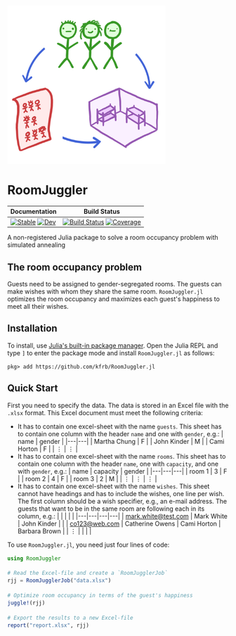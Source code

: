 <img src="docs/src/assets/logo.png" width="360" />

# RoomJuggler
|**Documentation**| **Build Status**|
|---|---|
| [![Stable](https://img.shields.io/badge/docs-stable-blue.svg)](https://kfrb.github.io/RoomJuggler.jl/stable/) [![Dev](https://img.shields.io/badge/docs-dev-blue.svg)](https://kfrb.github.io/RoomJuggler.jl/dev/) | [![Build Status](https://github.com/kfrb/RoomJuggler.jl/actions/workflows/CI.yml/badge.svg?branch=main)](https://github.com/kfrb/RoomJuggler.jl/actions/workflows/CI.yml?query=branch%3Amain) [![Coverage](https://codecov.io/gh/kfrb/RoomJuggler.jl/branch/main/graph/badge.svg)](https://codecov.io/gh/kfrb/RoomJuggler.jl) |

A non-registered Julia package to solve a room occupancy problem with simulated annealing

## The room occupancy problem
Guests need to be assigned to gender-segregated rooms. The guests can make wishes with whom they share the same room.
`RoomJuggler.jl` optimizes the room occupancy and maximizes each guest's happiness to meet all their wishes.

## Installation
To install, use [Julia's built-in package manager](https://docs.julialang.org/en/v1/stdlib/Pkg/). Open the Julia REPL and type `]` to enter the package mode and install `RoomJuggler.jl` as follows:
```shell
pkg> add https://github.com/kfrb/RoomJuggler.jl
```

## Quick Start
First you need to specify the data. The data is stored in an Excel file with the `.xlsx` format. This Excel document must meet the following criteria:
* It has to contain one excel-sheet with the name `guests`. This sheet has to contain one column with the header `name` and one with `gender`, e.g.: 
    | name | gender |
    |---|---|
    | Martha Chung | F |
    | John Kinder | M |
    | Cami Horton | F |
    | $\vdots$ | $\vdots$ |
* It has to contain one excel-sheet with the name `rooms`. This sheet has to contain one column with the header `name`, one with `capacity`, and one with `gender`, e.g.: 
    | name | capacity | gender |
    |---|---|---|
    | room 1 | 3 | F |
    | room 2 | 4 | F |
    | room 3 | 2 | M |
    | $\vdots$ | $\vdots$ | $\vdots$ |
* It has to contain one excel-sheet with the name `wishes`. This sheet cannot have headings and has to include the wishes, one line per wish. The first column should be a wish specifier, e.g., an e-mail address. The guests that want to be in the same room are following each in its column, e.g.:
    | | | | |
    |---|---|---|---|
    | mark.white@test.com | Mark White      | John Kinder | |
    | co123@web.com       | Catherine Owens | Cami Horton | Barbara Brown |
    | $\vdots$ | | | |

To use `RoomJuggler.jl`, you need just four lines of code:
```julia
using RoomJuggler

# Read the Excel-file and create a `RoomJugglerJob`
rjj = RoomJugglerJob("data.xlsx")

# Optimize room occupancy in terms of the guest's happiness
juggle!(rjj)

# Export the results to a new Excel-file
report("report.xlsx", rjj)
```

